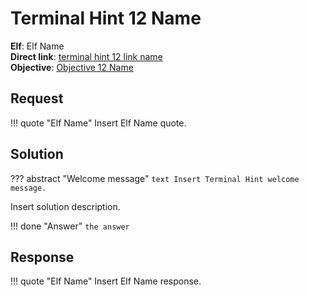 # Terminal Hint 12 Name

**Elf**: Elf Name<br/>
**Direct link**: [terminal hint 12 link name](https://docker2022.kringlecon.com/?challenge=)<br/>
**Objective**: [Objective 12 Name](../objectives/o12.md)


## Request

!!! quote "Elf Name"
    Insert Elf Name quote.


## Solution

??? abstract "Welcome message"
    ```text
    Insert Terminal Hint welcome message.
    ```

Insert solution description.

!!! done "Answer"
    `the answer`


## Response

!!! quote "Elf Name"
    Insert Elf Name response.
